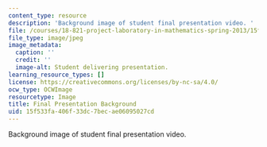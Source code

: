 ```yaml
---
content_type: resource
description: 'Background image of student final presentation video. '
file: /courses/18-821-project-laboratory-in-mathematics-spring-2013/15f533fa406f33dc7becae06095027cd_MIT18_821S13_final_pres_bg.jpg
file_type: image/jpeg
image_metadata:
  caption: ''
  credit: ''
  image-alt: Student delivering presentation.
learning_resource_types: []
license: https://creativecommons.org/licenses/by-nc-sa/4.0/
ocw_type: OCWImage
resourcetype: Image
title: Final Presentation Background
uid: 15f533fa-406f-33dc-7bec-ae06095027cd
---
```

Background image of student final presentation video. 